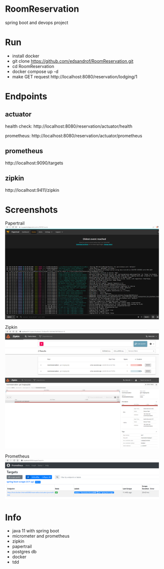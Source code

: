 # RoomReservation
spring boot and devops project

# Run
- install docker
- git clone https://github.com/edsandrof/RoomReservation.git
- cd RoomReservation
- docker compose up -d
- make GET request http://localhost:8080/reservation/lodging/1

# Endpoints
## actuator 

health check: http://localhost:8080/reservation/actuator/health

prometheus: http://localhost:8080/reservation/actuator/prometheus

## prometheus

http://localhost:9090/targets

## zipkin

http://localhost:9411/zipkin

# Screenshots
Papertrail
![Papertrail](img/papertrail.png)

Zipkin
![Zipkin](img/zipkin1.png)
![Zipkin](img/zipkin2.png)

Prometheus
![Prometheus](img/prometheus.png)


# Info
- java 11 with spring boot
- micrometer and prometheus
- zipkin
- papertrail
- postgres db
- docker
- tdd


